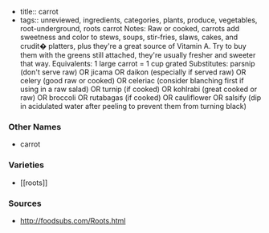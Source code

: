- title:: carrot
- tags:: unreviewed, ingredients, categories, plants, produce, vegetables, root-underground, roots
carrot Notes: Raw or cooked, carrots add sweetness and color to stews, soups, stir-fries, slaws, cakes, and crudit� platters, plus they're a great source of Vitamin A. Try to buy them with the greens still attached, they're usually fresher and sweeter that way. Equivalents: 1 large carrot = 1 cup grated Substitutes: parsnip (don't serve raw) OR jicama OR daikon (especially if served raw) OR celery (good raw or cooked) OR celeriac (consider blanching first if using in a raw salad) OR turnip (if cooked) OR kohlrabi (great cooked or raw) OR broccoli OR rutabagas (if cooked) OR cauliflower OR salsify (dip in acidulated water after peeling to prevent them from turning black)

### Other Names

* carrot

### Varieties

* [[roots]]

### Sources
* http://foodsubs.com/Roots.html
